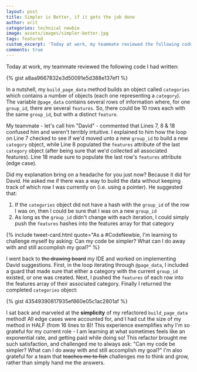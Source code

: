 ```yaml
---
layout: post
title: Simpler is Better, if it gets the job done
author: arit
categories: technical newbie
image: assets/images/simpler-better.jpg
tags: featured
custom_excerpt: 'Today at work, my teammate reviewed the following code I had written...'
comments: true
---
```


Today at work, my teammate reviewed the following code I had written:

{% gist a8aa9667832e3d50091e5d388e137ef1 %}

In a nutshell, my `build_page_data` method builds an object called `categories` which contains a number of objects (each one representing a `category`). The variable `@page_data` contains several rows of information where, for one `group_id`, there are several `features`. So, there could be 10 rows each with the same `group_id`, but with a distinct `feature`.

My teammate - let's call him "David" - commented that Lines 7, 8 & 18 confused him and weren't terribly intuitive. I explained to him how the loop on Line 7 checked to see if we'd moved unto a new `group_id` to build a new `category` object, while Line 8 populated the `features` attribute of the last `category` object (after being sure that we'd collected all associated features). Line 18 made sure to populate the last row's `features` attribute (edge case).

Did my explanation bring on a headache for you just now? Because it did for David. He asked me if there was a way to build the data without keeping track of which row I was currently on (i.e. using a pointer). He suggested that:

1. If the `categories` object did not have a hash with the `group_id` of the row I was on, then I could be sure that I was on a new `group_id`
2. As long as the `group_id` didn't change with each iteration, I could simply push the `features` hashes into the features array for that category

{% include tweet-card.html quote="As a #CodeNewbie, I'm learning to challenge myself by asking: Can my code be simpler? What can I do away with and still accomplish my goal?" %}

I went back to <del>the drawing board</del> my IDE and worked on implementing David suggestions. First, in the loop iterating through `@page_data`, I included a guard that made sure that either a category with the current `group_id` existed, or one was created. Next, I pushed the `features` of each row into the features array of their associated category. Finally I returned the completed `categories` object:

{% gist 43549390817935ef860e05c1ac2801af %}

I sat back and marveled at the **simplicity** of my refactored `build_page_data` method! All edge cases were accounted for, and I had cut the size of my method in HALF (from 16 lines to 8)! This experience exemplifies why I'm so grateful for my current role - I am learning at what sometimes feels like an exponential rate, and getting paid while doing so! This refactor brought me such satisfaction, and challenged me to always ask: "Can my code be simpler? What can I do away with and still accomplish my goal?" I'm also grateful for a team that <del>teaches me to fish</del> challenges me to think and grow, rather than simply hand me the answers.